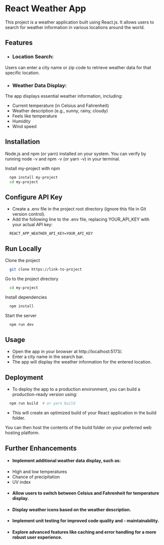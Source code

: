 
# React Weather App

This project is a weather application built using React.js. It allows users to search for weather information in various locations around the world.


## Features

- ### Location Search: 
Users can enter a city name or zip code to retrieve weather data for that specific location.

- ### Weather Data Display: 
The app displays essential weather information, including:

- Current temperature (in Celsius and Fahrenheit)
- Weather description (e.g., sunny, rainy, cloudy)
- Feels like temperature
- Humidity
- Wind speed


## Installation

Node.js and npm (or yarn) installed on your system. You can verify by running node -v and npm -v (or yarn -v) in your terminal.

Install my-project with npm

```bash
  npm install my-project
  cd my-project
```
    
## Configure API Key

- Create a .env file in the project root directory (ignore this file in Git version control).
- Add the following line to the .env file, replacing YOUR_API_KEY with your actual API key:

```http
  REACT_APP_WEATHER_API_KEY=YOUR_API_KEY
```


## Run Locally

Clone the project

```bash
  git clone https://link-to-project
```

Go to the project directory

```bash
  cd my-project
```

Install dependencies

```bash
  npm install
```

Start the server

```bash
  npm run dev
```


## Usage

- Open the app in your browser at http://localhost:5173/.
- Enter a city name in the search bar.
- The app will display the weather information for the entered location.


## Deployment

- To deploy the app to a production environment, you can build a production-ready version using:

```bash
  npm run build  # or yarn build

```

- This will create an optimized build of your React application in the build folder.

You can then host the contents of the build folder on your preferred web hosting platform.


## Further Enhancements

- #### Implement additional weather data display, such as:
- High and low temperatures
- Chance of precipitation
- UV index
- #### Allow users to switch between Celsius and Fahrenheit for temperature display.
- #### Display weather icons based on the weather description.
- #### Implement unit testing for improved code quality and - maintainability.
- #### Explore advanced features like caching and error handling for a more robust user experience.